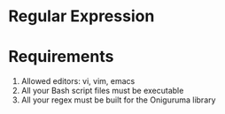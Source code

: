 # Regular Expression

# Requirements
1. Allowed editors: vi, vim, emacs
2. All your Bash script files must be executable
3. All your regex must be built for the Oniguruma library
